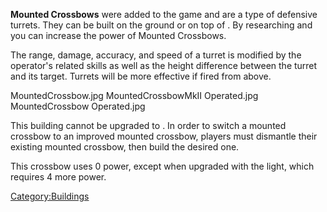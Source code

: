 **Mounted Crossbows** were added to the game and are a type of defensive
turrets. They can be built on the ground or on top of [](Defensive_Walls.md). By researching [](Crossbow_Turret_Strings_(Tech).md) and [](Composite_Runners.md) you can increase the power of
Mounted Crossbows.

The range, damage, accuracy, and speed of a turret is modified by the
operator's related skills as well as the height difference between the
turret and its target. Turrets will be more effective if fired from
above.

MountedCrossbow.jpg MountedCrossbowMkII Operated.jpg MountedCrossbow
Operated.jpg

This building cannot be upgraded to [](Mounted_Crossbow_mkII.md). In order to switch a mounted
crossbow to an improved mounted crossbow, players must dismantle their
existing mounted crossbow, then build the desired one.

This crossbow uses 0 power, except when upgraded with the light, which
requires 4 more power.

[Category:Buildings](Category:Buildings "wikilink")